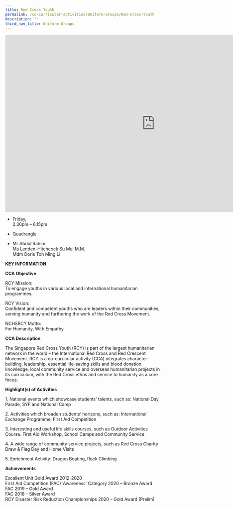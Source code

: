 ```yaml
---
title: Red Cross Youth
permalink: /co-curricular-activities/Uniform-Groups/Red-Cross-Youth
description: ""
third_nav_title: Uniform Groups
---
```

<iframe allowfullscreen="true" height="569" width="960" frameborder="0" src="https://docs.google.com/presentation/d/e/2PACX-1vSfABSwdiTXxZan70rEQNYyJ6GYFUmR4pBbQng-9ichJqlshSYS0oFAXLd-4VoJtiZM2-jE1zd4r-JO/embed?start=false&amp;loop=false&amp;delayms=3000"></iframe>

*   Friday,  
    2.30pm – 6.15pm

  

*   Quadrangle

  

*   Mr Abdul Rahim  
    Ms Lenden-Hitchcock Su Mei M.M.  
    Mdm Doris Toh Ming Li
		
**KEY INFORMATION**
		
**CCA Objective**

RCY Mission:<br>
To engage youths in various local and international humanitarian programmes.

  

RCY Vision:<br>
Confident and competent youths who are leaders within their communities, serving humanity and furthering the work of the Red Cross Movement.

  

NCHSRCY Motto:<br>
For Humanity, With Empathy

**CCA Description**

The Singapore Red Cross Youth (RCY) is part of the largest humanitarian network in the world – the International Red Cross and Red Crescent Movement. RCY is a co-curricular activity (CCA) integrates character-building, leadership, essential life-saving skills and blood donation knowledge, local community service and overseas humanitarian projects in its curriculum, with the Red Cross ethos and service to humanity as a core focus.

**Highlight(s) of Activities**

1\. National events which showcase students’ talents, such as: National Day Parade, SYF and National Camp

2\. Activities which broaden students’ horizons, such as: International Exchange Programme, First Aid Competition

3\. Interesting and useful life skills courses, such as Outdoor Activities Course. First Aid Workshop, School Camps and Community Service

4\. A wide range of community service projects, such as Red Cross Charity Draw &amp; Flag Day and Home Visits

5\. Enrichment Activity: Dragon Boating, Rock Climbing

**Achievements**

Excellent Unit Gold Award 2012-2020<br>
First Aid Competition (FAC) ‘Awareness’ Category 2020 – Bronze Award<br>
FAC 2019 – Gold Award<br>
FAC 2018 – Silver Award<br>
RCY Disaster Risk Reduction Championships 2020 – Gold Award (Prelim)